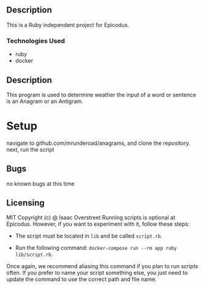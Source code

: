 ## Description

This is a Ruby independent project for Epicodus. 


### Technologies Used

* ruby
* docker

## Description

This program is used to determine weather the input of a word or sentence is an Anagram or an Antigram.

# Setup

navigate to github.com/mrunderoad/anagrams, and clone the repository.
next, run the script

## Bugs
no known bugs at this time

## Licensing
MIT 
Copyright (c) @ Isaac Overstreet
Running scripts is optional at Epicodus. However, if you want to experiment with it, follow these steps:

* The script must be located in `lib` and be called `script.rb`.

* Run the following command: `docker-compose run --rm app ruby lib/script.rb`.

Once again, we recommend aliasing this command if you plan to run scripts often. If you prefer to name your script something else, you just need to update the command to use the correct path and file name.
